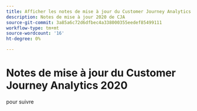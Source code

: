 ```yaml
---
title: Afficher les notes de mise à jour du Customer Journey Analytics 2020
description: Notes de mise à jour 2020 de CJA
source-git-commit: 3a85a6c72d6dfbec4a338000355eedef85499111
workflow-type: tm+mt
source-wordcount: '16'
ht-degree: 0%

---
```



# Notes de mise à jour du Customer Journey Analytics 2020

pour suivre